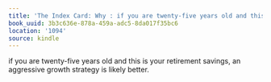 ```yaml
---
title: 'The Index Card: Why : if you are twenty-five years old and this is your retirement…'
book_uuid: 3b3c636e-878a-459a-adc5-8da017f35bc6
location: '1094'
source: kindle
---
```


if you are twenty-five years old and this is your retirement savings, an aggressive growth strategy is likely better.